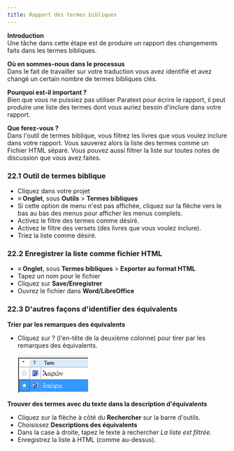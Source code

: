 ```yaml
---
title: Rapport des termes bibliques
---
```

**Introduction**  
Une tâche dans cette étape est de produire un rapport des changements faits dans les termes bibliques.

**Où en sommes-nous dans le processus**   
Dans le fait de travailler sur votre traduction vous avez identifié et avez changé un certain nombre de termes bibliques clés.

**Pourquoi est-il important ?**  
Bien que vous ne puissiez pas utiliser Paratext pour écrire le rapport, il peut produire une liste des termes dont vous auriez besoin d'inclure dans votre rapport.

**Que ferez-vous ?**  
Dans l'outil de termes biblique, vous filtrez les livres que vous voulez inclure dans votre rapport. Vous sauverez alors la liste des termes comme un Fichier HTML séparé. Vous pouvez aussi filtrer la liste sur toutes notes de discussion que vous avez faites.

### 22.1 Outil de termes biblique

-   Cliquez dans votre projet
-   **≡ Onglet**, sous **Outils** \> **Termes bibliques**
-   Si cette option de menu n'est pas affichée, cliquez sur la flèche vers le bas au bas des menus pour afficher les menus complets.
-   Activez le filtre des termes comme désiré.
-   Activez le filtre des versets (des livres que vous voulez inclure).
-   Triez la liste comme désiré.

### 22.2 Enregistrer la liste comme fichier HTML

-   **≡ Onglet**, sous **Termes bibliques** \> **Exporter au format HTML**
-   Tapez un nom pour le fichier
-   Cliquez sur **Save/Enregistrer**
-   Ouvrez le fichier dans **Word/LibreOffice**

### 22.3 D'autres façons d'identifier des équivalents

**Trier par les remarques des équivalents**  
-   Cliquez sur ? (l'en-tête de la deuxième colonne) pour tirer par les remarques des équivalents.

    ![](../media/6c4f35b0e14754c7409aaccbb53f1e26.png)

**Trouver des termes avec du texte dans la description d'équivalents**  
-   Cliquez sur la flèche à côté du **Rechercher** sur la barre d'outils.
-   Choisissez **Descriptions des équivalents**
-   Dans la case à droite, tapez le texte à rechercher 
    *La liste est filtrée.*
-   Enregistrez la liste à HTML (comme au-dessus).
